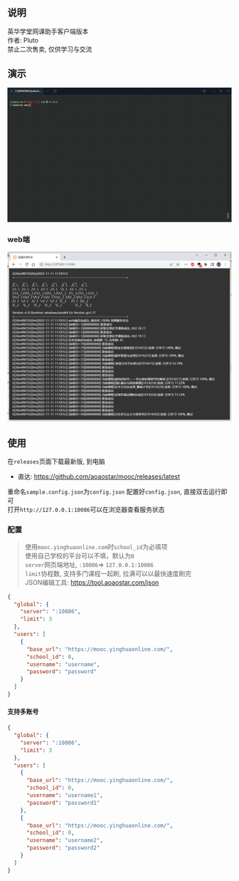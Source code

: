 ## 说明

英华学堂网课助手客户端版本  
作者: Pluto  
禁止二次售卖, 仅供学习与交流


## 演示

![](docs/preview_1.gif)

### web端

![](docs/preview_2.png)

## 使用

在`releases`页面下载最新版, 到电脑
* 直达: <https://github.com/aoaostar/mooc/releases/latest>   

重命名`sample.config.json`为`config.json`
配置好`config.json`, 直接双击运行即可  
打开`http://127.0.0.1:10086`可以在浏览器查看服务状态

### 配置

> 使用`mooc.yinghuaonline.com`时`school_id`为必填项  
> 使用自己学校的平台可以不填，默认为`0`  
> `server`网页端地址, `:10086`=> `127.0.0.1:10086`  
> `limit`协程数, 支持多门课程一起刷, 拉满可以以最快速度刷完  
> JSON编辑工具: <https://tool.aoaostar.com/json>
```json
{
  "global": {
    "server": ":10086",
    "limit": 3
  },
  "users": [
    {
      "base_url": "https://mooc.yinghuaonline.com/",
      "school_id": 0,
      "username": "username",
      "password": "password"
    }
  ]
}
```

#### 支持多账号

```json
{
  "global": {
    "server": ":10086",
    "limit": 3
  },
  "users": [
    {
      "base_url": "https://mooc.yinghuaonline.com/",
      "school_id": 0,
      "username": "username1",
      "password": "password1"
    },
    {
      "base_url": "https://mooc.yinghuaonline.com/",
      "school_id": 0,
      "username": "username2",
      "password": "password2"
    }
  ]
}
```